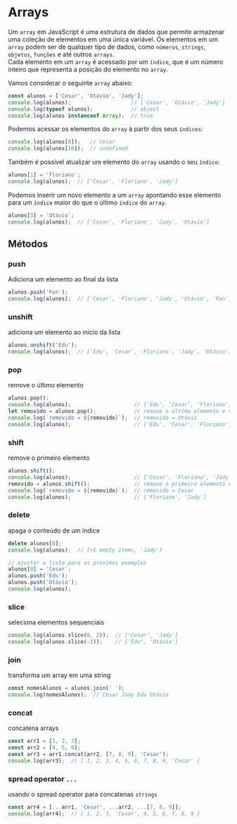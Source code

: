 # Arrays

Um `array` em JavaScript é uma estrutura de dados que permite armazenar uma 
coleção de elementos em uma única variável. Os elementos em um `array` podem 
ser de qualquer tipo de dados, como `números`, `strings`, `objetos`, `funções` 
e até outros `arrays`.   
Cada elemento em um `array` é acessado por um `índice`, que é um número 
inteiro que representa a posição do elemento no `array`.

Vamos considerar o seguinte `array` abaixo:  

```{.js linenums="1"}
const alunos = ['Cesar', 'Otávio', 'Jady'];
console.log(alunos);                   // ['Cesar', 'Otávio', 'Jady']
console.log(typeof alunos);            // object
console.log(alunos instanceof Array);  // true
```

Podemos acessar os elementos do `array` à partir dos seus `índices`:
```{.js linenums="1"}
console.log(alunos[0]);   // Cesar
console.log(alunos[10]);  // undefined
```

Também é possivel atualizar um elemento do `array` usando o seu `índice`:
```{.js linenums="1"}
alunos[1] = 'Floriano';
console.log(alunos);  // ['Cesar', 'Floriano', 'Jady']
```

Podemos inserir um novo elemento a um `array` apontando esse elemento para um 
`índice` maior do que o último `índice` do `array`.
```{.js linenums="1"}
alunos[3] = 'Otávio';
console.log(alunos);  // ['Cesar', 'Floriano', 'Jady', 'Otávio']
```

## Métodos

### push
Adiciona um elemento ao final da lista
```{.js linenums="1"}
alunos.push('Fon');
console.log(alunos);  // ['Cesar', 'Floriano', 'Jady', 'Otávio', 'Fon']
```

### unshift
adiciona um elemento ao início da lista
```{.js linenums="1"}
alunos.unshift('Edu');
console.log(alunos);  // ['Edu', 'Cesar', 'Floriano', 'Jady', 'Otávio', 'Fon']
```

### pop
remove o último elemento
```{.js linenums="1"}
alunos.pop();
console.log(alunos);                    // ['Edu', 'Cesar', 'Floriano', 'Jady', 'Otávio']
let removido = alunos.pop();            // remove o último elemento e o atribui à variável removido
console.log(`removido = ${removido}`);  // removido = Otávio
console.log(alunos);                    // ['Edu', 'Cesar', 'Floriano', 'Jady']
```

### shift
remove o primeiro elemento 
```{.js linenums="1"}
alunos.shift();
console.log(alunos);                    // ['Cesar', 'Floriano', 'Jady']
removido = alunos.shift();              // remove o primeiro elemento e o atribui à variável removido
console.log(`removido = ${removido}`);  // removido = Cesar
console.log(alunos);                    // ['Floriano', 'Jady']
```

### delete
apaga o conteúdo de um índice
```{.js linenums="1"}
delete alunos[0];
console.log(alunos);  // [<1 empty item>, 'Jady']

// ajustar a lista para os proximos exemplos
alunos[0] = 'Cesar';
alunos.push('Edu');
alunos.push('Otávio');
console.log(alunos);
```

### slice
seleciona elementos sequenciais
```{.js linenums="1"}
console.log(alunos.slice(0, 2));  // ['Cesar', 'Jady']
console.log(alunos.slice(-2));    // ['Edu', 'Otávio']
```

### join
transforma um array em uma string
```{.js linenums="1"}
const nomesAlunos = alunos.join(' ');
console.log(nomesAlunos);  // Cesar Jady Edu Otávio 
```
### concat
concatena arrays
```{.js linenums="1"}
const arr1 = [1, 2, 3];
const arr2 = [4, 5, 6];
const arr3 = arr1.concat(arr2, [7, 8, 9], 'Cesar');
console.log(arr3);  // [ 1, 2, 3, 4, 5, 6, 7, 8, 9, 'Cesar' ]
```

### spread operator `...`
usando o spread operator para concatenas `strings`
```{.js linenums="1"}
const arr4 = [...arr1, 'Cesar', ...arr2, ...[7, 8, 9]];
console.log(arr4);  // [ 1, 2, 3, 'Cesar', 4, 5, 6, 7, 8, 9 ]
```
